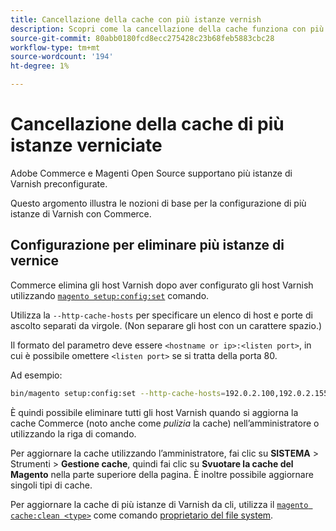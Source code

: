 ```yaml
---
title: Cancellazione della cache con più istanze vernish
description: Scopri come la cancellazione della cache funziona con più istanze di Varnish.
source-git-commit: 80abb0180fcd8ecc275428c23b68feb5883cbc28
workflow-type: tm+mt
source-wordcount: '194'
ht-degree: 1%

---
```



# Cancellazione della cache di più istanze verniciate

Adobe Commerce e Magenti Open Source supportano più istanze di Varnish preconfigurate.

Questo argomento illustra le nozioni di base per la configurazione di più istanze di Varnish con Commerce.

## Configurazione per eliminare più istanze di vernice

Commerce elimina gli host Varnish dopo aver configurato gli host Varnish utilizzando [`magento setup:config:set`](https://devdocs.magento.com/guides/v2.4/install-gde/install/cli/install-cli-subcommands-deployment.html) comando.

Utilizza la `--http-cache-hosts` per specificare un elenco di host e porte di ascolto separati da virgole. (Non separare gli host con un carattere spazio.)

Il formato del parametro deve essere `<hostname or ip>:<listen port>`, in cui è possibile omettere `<listen port>` se si tratta della porta 80.

Ad esempio:

```bash
bin/magento setup:config:set --http-cache-hosts=192.0.2.100,192.0.2.155:8080
```

È quindi possibile eliminare tutti gli host Varnish quando si aggiorna la cache Commerce (noto anche come _pulizia_ la cache) nell’amministratore o utilizzando la riga di comando.

Per aggiornare la cache utilizzando l’amministratore, fai clic su **SISTEMA** > Strumenti > **Gestione cache**, quindi fai clic su **Svuotare la cache del Magento** nella parte superiore della pagina. È inoltre possibile aggiornare singoli tipi di cache.

Per aggiornare la cache di più istanze di Varnish da cli, utilizza il [`magento cache:clean <type>`](../cli/manage-cache.md#clean-and-flush-cache-types) come comando [proprietario del file system](https://devdocs.magento.com/guides/v2.4/install-gde/prereq/file-sys-perms-over.html).
